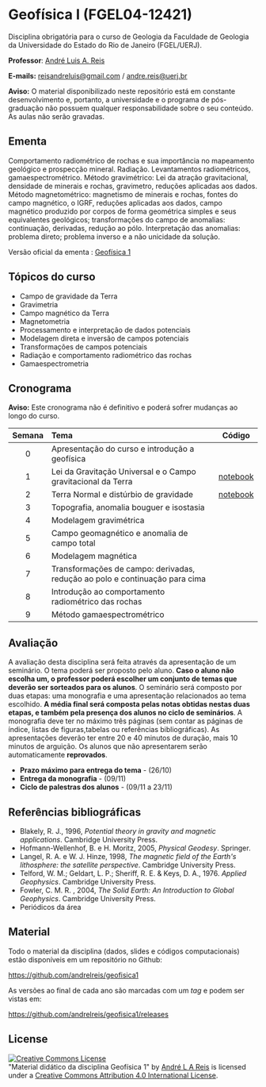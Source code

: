 # Geofísica I (FGEL04-12421)
Disciplina obrigatória para o curso de Geologia da Faculdade de Geologia da Universidade do Estado do Rio de Janeiro (FGEL/UERJ).

**Professor**: [André Luis A. Reis](https://www.pinga-lab.org/people/andre.html)

**E-mails:** reisandreluis@gmail.com / andre.reis@uerj.br

**Aviso:** O material disponibilizado neste repositório está em constante desenvolvimento e, portanto, a universidade e o programa de pós-graduação não possuem qualquer responsabilidade sobre o seu conteúdo. As aulas não serão gravadas.

## Ementa

Comportamento radiométrico de rochas e sua importância no mapeamento geológico e prospecção mineral. Radiação. Levantamentos radiométricos, gamaespectrométrico. Método gravimétrico: Lei da atração gravitacional, densidade de minerais e rochas, gravimetro, reduções aplicadas aos dados. Método magnetométrico: magnetismo de minerais e rochas, fontes do campo magnético, o IGRF, reduções aplicadas aos dados, campo magnético produzido por corpos de forma geométrica simples e seus equivalentes geológicos; transformações do campo de anomalias: continuação, derivadas, redução ao pólo. Interpretação das anomalias: problema direto; problema inverso e a não unicidade da solução.

Versão oficial da ementa : [Geofísica 1](http://www.ementario.uerj.br/ementa.php?cdg_disciplina=12421)

## Tópicos do curso

* Campo de gravidade da Terra
* Gravimetria
* Campo magnético da Terra
* Magnetometria
* Processamento e interpretação de dados potenciais
* Modelagem direta e inversão de campos potenciais
* Transformações de campos potenciais
* Radiação e comportamento radiométrico das rochas
* Gamaespectrometria

## Cronograma

**Aviso:** Este cronograma não é definitivo e poderá sofrer mudanças ao longo do curso.

Semana | Tema                                 | Código |
|:------:|:-------------------------------------|:-------:|
| 0    | Apresentação do curso e introdução a geofísica  |    |
| 1    | Lei da Gravitação Universal e o Campo gravitacional da Terra  |[notebook](https://nbviewer.jupyter.org/github/andrelreis/geofisica1/blob/main/Content/code/gravity_earth/2.%20gravity_field.ipynb)  |
| 2    | Terra Normal e distúrbio de gravidade | [notebook](https://github.com/andrelreis/geofisica1/blob/main/Content/code/gravity_earth/3.%20normal_gravity_disturbance.ipynb) |
| 3    | Topografia, anomalia bouguer e isostasia | |
| 4    | Modelagem gravimétrica |  |
| 5    | Campo geomagnético e anomalia de campo total  | |
| 6    | Modelagem magnética | |
| 7    | Transformações de campo: derivadas, redução ao polo e continuação para cima  | |
| 8    | Introdução ao comportamento radiométrico das rochas | |
| 9    | Método gamaespectrométrico | |

## Avaliação

A avaliação desta disciplina será feita através da apresentação de um seminário.
O tema poderá ser proposto pelo aluno. **Caso o aluno não escolha um, o professor
poderá escolher um conjunto de temas que deverão ser sorteados para os alunos**.
O seminário será composto por duas etapas: uma monografia e uma apresentação
relacionados ao tema escolhido. **A média final será composta pelas notas obtidas
nestas duas etapas, e também pela presença dos alunos no ciclo de seminários**.
A monografia deve ter no máximo três páginas (sem contar as páginas de índice,
listas de figuras,tabelas ou referências bibliográficas). As apresentações
deverão ter entre 20 e 40 minutos de duração, mais 10 minutos de arguição.
Os alunos que não apresentarem serão automaticamente **reprovados**.

- **Prazo máximo para entrega do tema** - (26/10)
- **Entrega da monografia** - (09/11)
- **Ciclo de palestras dos alunos** - (09/11 a 23/11)

## Referências bibliográficas

* Blakely, R. J., 1996, *Potential theory in gravity and magnetic applications*. Cambridge
University Press.
* Hofmann-Wellenhof, B. e H. Moritz, 2005, *Physical Geodesy*. Springer.
* Langel, R. A. e W. J. Hinze, 1998, *The magnetic field of the Earth's lithosphere: the
satellite perspective*. Cambridge University Press.
* Telford, W. M.; Geldart, L. P.; Sheriff, R. E. & Keys, D. A., 1976. *Applied Geophysics*. Cambridge University Press.
* Fowler, C. M. R. , 2004, *The Solid Earth: An Introduction to Global Geophysics*. Cambridge University Press.
* Periódicos da área

## Material

Todo o material da disciplina (dados, slides e códigos computacionais) estão disponíveis em um repositório no Github:

https://github.com/andrelreis/geofisica1

As versões ao final de cada ano são marcadas com um *tag* e podem ser vistas em:

https://github.com/andrelreis/geofisica1/releases


## License

<a rel="license" href="http://creativecommons.org/licenses/by/4.0/"><img alt="Creative Commons License" style="border-width:0" src="https://i.creativecommons.org/l/by/4.0/88x31.png" /></a><br /><span xmlns:dct="http://purl.org/dc/terms/" href="http://purl.org/dc/dcmitype/Text" property="dct:title" rel="dct:type">"Material didático da disciplina Geofísica 1"</span>
by <a xmlns:cc="http://creativecommons.org/ns#" href="https://github.com/andrelreis/geofisica1" property="cc:attributionName" rel="cc:attributionURL">André L A Reis</a> is licensed under a <a rel="license" href="http://creativecommons.org/licenses/by/4.0/">Creative Commons Attribution 4.0 International License</a>.

